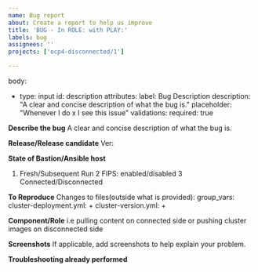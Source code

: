 ```yaml
---
name: Bug report
about: Create a report to help us improve
title: 'BUG - In ROLE: with PLAY:'
labels: bug
assignees: ''
projects: ['ocp4-disconnected/1']

---
```


body:
- type: input
  id: description
  attributes:
    label: Bug Description
    description: "A clear and concise description of what the bug is."
    placeholder: "Whenever I do x I see this issue"
  validations:
    required: true

**Describe the bug**
A clear and concise description of what the bug is.

**Release/Release candidate**
Ver:

**State of Bastion/Ansible host**
1. Fresh/Subsequent Run
2 FIPS: enabled/disabled
3 Connected/Disconnected


**To Reproduce**
Changes to files(outside what is provided):
group_vars:
cluster-deployment.yml:
+
cluster-version.yml:
+

**Component/Role**
i.e pulling content on connected side or pushing cluster images on disconnected side


**Screenshots**
If applicable, add screenshots to help explain your problem.


**Troubleshooting already performed**
